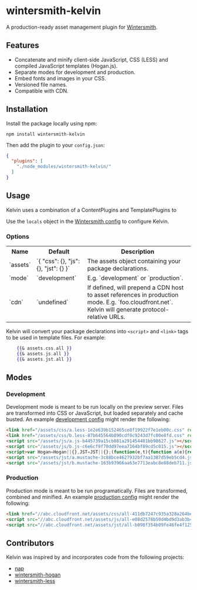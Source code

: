 # wintersmith-kelvin

A production-ready asset management plugin for [Wintersmith](https://github.com/jnordberg/wintersmith).

## Features

- Concatenate and minify client-side JavaScript, CSS (LESS) and compiled JavaScript templates (Hogan.js).
- Separate modes for development and production.
- Embed fonts and images in your CSS.
- Versioned file names.
- Compatible with CDN.

## Installation

Install the package locally using npm:

`npm install wintersmith-kelvin`

Then add the plugin to your `config.json`:

```json
{
  "plugins": [
    "./node_modules/wintersmith-kelvin/"
  ]
}
````

## Usage

Kelvin uses a combination of a ContentPlugins and TemplatePlugins to 

Use the `locals` object in the [Wintersmith config](https://github.com/jnordberg/wintersmith#config) to configure Kelvin.

### Options

<table>
    <tr>
        <th>Name</th>
        <th>Default</th>
        <th>Description</th>
    </tr>
    <tr>
        <td>`assets`</td>
        <td>`{ "css": {}, "js": {}, "jst": {} }`</td>
        <td>The assets object containing your package declarations.</td>
    </tr>
    <tr>
        <td>`mode`</td>
        <td>`development`</td>
        <td>E.g. `development` or `production`.</td>
    </tr>
    <tr>
        <td>`cdn`</td>
        <td>`undefined`</td>
        <td>If defined, will prepend a CDN host to asset references in production mode. E.g. `foo.cloudfront.net`. Kelvin will generate protocol-relative URLs.</td>
      </tr>
</table>

Kelvin will convert your package declarations into `<script>` and `<link>` tags to be used in template files. For example:

```mustache
    {{& assets.css.all }}
    {{& assets.js.all }}
    {{& assets.jst.all }}
```

## Modes

### Development

Development mode is meant to be run locally on the preview server. Files are transformed into CSS or JavaScript, but loaded separately and cache busted. An example [development config](https://github.com/christophercliff/wintersmith-kelvin/blob/master/example/config.json) might render the following:

```html
<link href="/assets/css/a.less-1e2e639b152465ce8f19922f7e1eb00c.css" rel="stylesheet" />
<link href="/assets/css/b.less-87b645564b890cdf0c9243d7fc00e8fd.css" rel="stylesheet" />
<script src="/assets/js/a.js-b445739a15cb081a291454401bb98627.js"></script>
<script src="/assets/js/b.js-c6e6cf9f70dd97eea7164bf89cd5c015.js"></script>
<script>var Hogan=Hogan||{},JST=JST||{};(function(e,t){function a(e){return String(e===null||e===undefined?"":e)}function f(e){return e=a(e),u.test(e)?e.replace(n,"&amp;").replace(r,"&lt;").replace(i,"&gt;").replace(s,"&#39;").replace(o,"&quot;"):e}e.Template=function(e,n,r,i){this.r=e||this.r,this.c=r,this.options=i,this.text=n||"",this.buf=t?[]:""},e.Template.prototype={r:function(e,t,n){return""},v:f,t:a,render:function(t,n,r){return this.ri([t],n||{},r)},ri:function(e,t,n){return this.r(e,t,n)},rp:function(e,t,n,r){var i=n[e];return i?(this.c&&typeof i=="string"&&(i=this.c.compile(i,this.options)),i.ri(t,n,r)):""},rs:function(e,t,n){var r=e[e.length-1];if(!l(r)){n(e,t,this);return}for(var i=0;i<r.length;i++)e.push(r[i]),n(e,t,this),e.pop()},s:function(e,t,n,r,i,s,o){var u;return l(e)&&e.length===0?!1:(typeof e=="function"&&(e=this.ls(e,t,n,r,i,s,o)),u=e===""||!!e,!r&&u&&t&&t.push(typeof e=="object"?e:t[t.length-1]),u)},d:function(e,t,n,r){var i=e.split("."),s=this.f(i[0],t,n,r),o=null;if(e==="."&&l(t[t.length-2]))return t[t.length-1];for(var u=1;u<i.length;u++)s&&typeof s=="object"&&i[u]in s?(o=s,s=s[i[u]]):s="";return r&&!s?!1:(!r&&typeof s=="function"&&(t.push(o),s=this.lv(s,t,n),t.pop()),s)},f:function(e,t,n,r){var i=!1,s=null,o=!1;for(var u=t.length-1;u>=0;u--){s=t[u];if(s&&typeof s=="object"&&e in s){i=s[e],o=!0;break}}return o?(!r&&typeof i=="function"&&(i=this.lv(i,t,n)),i):r?!1:""},ho:function(e,t,n,r,i){var s=this.c,o=this.options;o.delimiters=i;var r=e.call(t,r);return r=r==null?String(r):r.toString(),this.b(s.compile(r,o).render(t,n)),!1},b:t?function(e){this.buf.push(e)}:function(e){this.buf+=e},fl:t?function(){var e=this.buf.join("");return this.buf=[],e}:function(){var e=this.buf;return this.buf="",e},ls:function(e,t,n,r,i,s,o){var u=t[t.length-1],a=null;if(!r&&this.c&&e.length>0)return this.ho(e,u,n,this.text.substring(i,s),o);a=e.call(u);if(typeof a=="function"){if(r)return!0;if(this.c)return this.ho(a,u,n,this.text.substring(i,s),o)}return a},lv:function(e,t,n){var r=t[t.length-1],i=e.call(r);if(typeof i=="function"){i=a(i.call(r));if(this.c&&~i.indexOf("{{"))return this.c.compile(i,this.options).render(r,n)}return a(i)}};var n=/&/g,r=/</g,i=/>/g,s=/\'/g,o=/\"/g,u=/[&<>\"\']/,l=Array.isArray||function(e){return Object.prototype.toString.call(e)==="[object Array]"}})(typeof exports!="undefined"?exports:Hogan)</script>
<script src="/assets/jst/a.mustache-3c88bce4627932bf7aa1387d59eb5cd4.js"></script>
<script src="/assets/jst/b.mustache-163b93966aa63e7713eabc8e88deb711.js"></script>
```

### Production

Production mode is meant to be run programatically. Files are transformed, combined and minified. An example [production config](https://github.com/christophercliff/wintersmith-kelvin/blob/master/example/config_prod.json) might render the following:

```html
<link href="//abc.cloudfront.net/assets/css/all-411db7247c935a328a264bee62881196.css" rel="stylesheet">
<script src="//abc.cloudfront.net/assets/js/all-e08d2578b50d4bd9d3ab3b4c892f1f7b.js"></script>
<script src="//abc.cloudfront.net/assets/jst/all-b098f354b09fe46fe4f125b5b66ba481.js"></script>
```

## Contributors

Kelvin was inspired by and incorporates code from the following projects:

- [nap](https://github.com/craigspaeth/nap)
- [wintersmith-hogan](https://github.com/sfrdmn/wintersmith-hogan)
- [wintersmith-less](https://github.com/jnordberg/wintersmith-less)